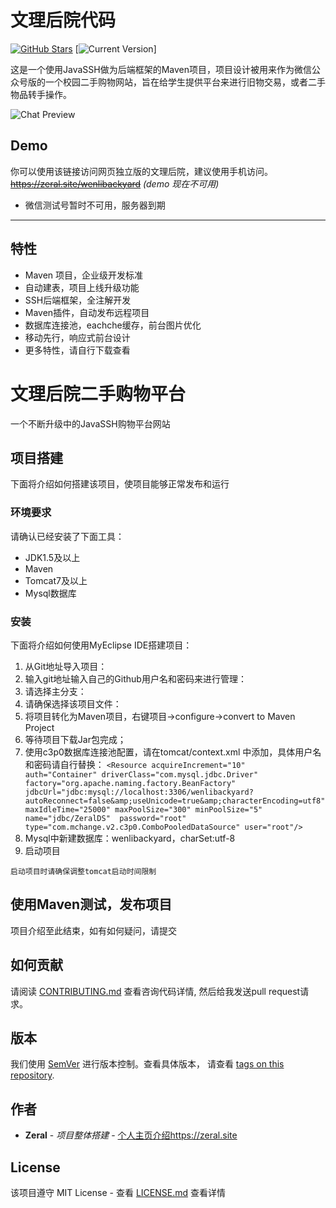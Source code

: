 # 文理后院代码
[![GitHub Stars](https://img.shields.io/github/stars/IgorAntun/node-chat.svg)](https://github.com/Zeral-Zhang/wenlibackyard_program/stargazers) [![Current Version](https://img.shields.io/badge/version-1.0.0-green.svg)]

这是一个使用JavaSSH做为后端框架的Maven项目，项目设计被用来作为微信公众号版的一个校园二手购物网站，旨在给学生提供平台来进行旧物交易，或者二手物品转手操作。

![Chat Preview](http://i.imgur.com/lgRe8z4.png)

## Demo
你可以使用该链接访问网页独立版的文理后院，建议使用手机访问。 ~~https://zeral.site/wenlibackyard~~ *(demo 现在不可用)*
- 微信测试号暂时不可用，服务器到期

---

## 特性
- Maven 项目，企业级开发标准
- 自动建表，项目上线升级功能
- SSH后端框架，全注解开发
- Maven插件，自动发布远程项目
- 数据库连接池，eachche缓存，前台图片优化
- 移动先行，响应式前台设计
- 更多特性，请自行下载查看

# 文理后院二手购物平台

一个不断升级中的JavaSSH购物平台网站

## 项目搭建

下面将介绍如何搭建该项目，使项目能够正常发布和运行

### 环境要求

请确认已经安装了下面工具：

* JDK1.5及以上
* Maven
* Tomcat7及以上
* Mysql数据库


### 安装

下面将介绍如何使用MyEclipse IDE搭建项目：

1. 从Git地址导入项目：
2. 输入git地址输入自己的Github用户名和密码来进行管理：
3. 请选择主分支：
4. 请确保选择该项目文件：
5. 将项目转化为Maven项目，右键项目->configure->convert to Maven Project
6. 等待项目下载Jar包完成；
7. 使用c3p0数据库连接池配置，请在tomcat/context.xml 中添加，具体用户名和密码请自行替换： 
	`<Resource acquireIncrement="10" 
		auth="Container" driverClass="com.mysql.jdbc.Driver" factory="org.apache.naming.factory.BeanFactory" 
		jdbcUrl="jdbc:mysql://localhost:3306/wenlibackyard?autoReconnect=false&amp;useUnicode=true&amp;characterEncoding=utf8" 
		maxIdleTime="25000" maxPoolSize="300" minPoolSize="5" name="jdbc/ZeralDS" 
		password="root" type="com.mchange.v2.c3p0.ComboPooledDataSource" user="root"/>`
7. Mysql中新建数据库：wenlibackyard，charSet:utf-8
8. 启动项目

```
启动项目时请确保调整tomcat启动时间限制
```


## 使用Maven测试，发布项目

项目介绍至此结束，如有如何疑问，请提交

## 如何贡献

请阅读 [CONTRIBUTING.md](CONTRIBUTING.md) 查看咨询代码详情, 然后给我发送pull request请求。

## 版本

我们使用 [SemVer](http://semver.org/) 进行版本控制。查看具体版本， 请查看 [tags on this repository](https://github.com/Zeral-Zhang/wenlibackyard_program/tags). 

## 作者

* **Zeral** - *项目整体搭建* - [个人主页介绍https://zeral.site](https://zeral.site)

## License

该项目遵守 MIT License - 查看 [LICENSE.md](LICENSE.md) 查看详情
